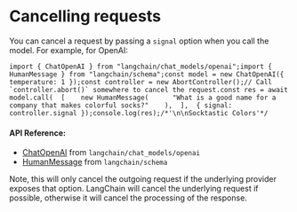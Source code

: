 Cancelling requests
===================

You can cancel a request by passing a `signal` option when you call the model. For example, for OpenAI:

    import { ChatOpenAI } from "langchain/chat_models/openai";import { HumanMessage } from "langchain/schema";const model = new ChatOpenAI({ temperature: 1 });const controller = new AbortController();// Call `controller.abort()` somewhere to cancel the request.const res = await model.call(  [    new HumanMessage(      "What is a good name for a company that makes colorful socks?"    ),  ],  { signal: controller.signal });console.log(res);/*'\n\nSocktastic Colors'*/

#### API Reference:

*   [ChatOpenAI](/docs/api/chat_models_openai/classes/ChatOpenAI) from `langchain/chat_models/openai`
*   [HumanMessage](/docs/api/schema/classes/HumanMessage) from `langchain/schema`

Note, this will only cancel the outgoing request if the underlying provider exposes that option. LangChain will cancel the underlying request if possible, otherwise it will cancel the processing of the response.